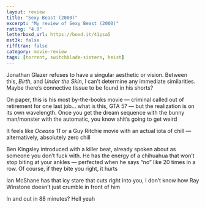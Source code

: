 ```yaml
---
layout: review
title: "Sexy Beast (2000)"
excerpt: "My review of Sexy Beast (2000)"
rating: "4.0"
letterboxd_url: https://boxd.it/41psa5
mst3k: false
rifftrax: false
category: movie-review
tags: [torrent, switchblade-sisters, heist]
---
```


Jonathan Glazer refuses to have a singular aesthetic or vision. Between this, <i>Birth</i>, and <i>Under the Skin</i>, I can’t determine any immediate similarities. Maybe there’s connective tissue to be found in his shorts?

On paper, this is his most by-the-books movie — criminal called out of retirement for one last job… what is this, GTA 5? — but the realization is on its own wavelength. Once you get the dream sequence with the bunny man/monster with the automatic, you know shit’s going to get weird

It feels like <i>Oceans 11</i> or a Guy Ritchie movie with an actual iota of chill — alternatively, absolutely zero chill

Ben Kingsley introduced with a killer beat, already spoken about as someone you don’t fuck with. He has the energy of a chihuahua that won’t stop biting at your ankles — perfected when he says “no” like 20 times in a row. Of course, if they bite you right, it hurts

Ian McShane has that icy stare that cuts right into you, I don’t know how Ray Winstone doesn’t just crumble in front of him

In and out in 88 minutes? Hell yeah
